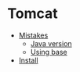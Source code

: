 # Tomcat
* [Mistakes](mistakes.md)
   * [Java version](mistakes.md#java-version)
   * [Using base](mistakes.md#using-base)
* [Install](install.md)
